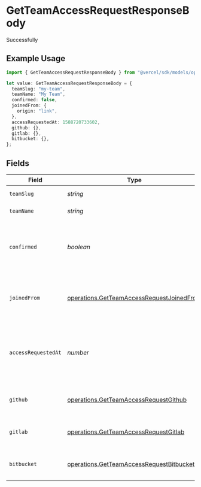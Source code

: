 # GetTeamAccessRequestResponseBody

Successfully

## Example Usage

```typescript
import { GetTeamAccessRequestResponseBody } from "@vercel/sdk/models/operations/getteamaccessrequest.js";

let value: GetTeamAccessRequestResponseBody = {
  teamSlug: "my-team",
  teamName: "My Team",
  confirmed: false,
  joinedFrom: {
    origin: "link",
  },
  accessRequestedAt: 1588720733602,
  github: {},
  gitlab: {},
  bitbucket: {},
};
```

## Fields

| Field                                                                                                  | Type                                                                                                   | Required                                                                                               | Description                                                                                            | Example                                                                                                |
| ------------------------------------------------------------------------------------------------------ | ------------------------------------------------------------------------------------------------------ | ------------------------------------------------------------------------------------------------------ | ------------------------------------------------------------------------------------------------------ | ------------------------------------------------------------------------------------------------------ |
| `teamSlug`                                                                                             | *string*                                                                                               | :heavy_check_mark:                                                                                     | The slug of the team.                                                                                  | my-team                                                                                                |
| `teamName`                                                                                             | *string*                                                                                               | :heavy_check_mark:                                                                                     | The name of the team.                                                                                  | My Team                                                                                                |
| `confirmed`                                                                                            | *boolean*                                                                                              | :heavy_check_mark:                                                                                     | Current status of the membership. Will be `true` if confirmed, if pending it'll be `false`.            | false                                                                                                  |
| `joinedFrom`                                                                                           | [operations.GetTeamAccessRequestJoinedFrom](../../models/operations/getteamaccessrequestjoinedfrom.md) | :heavy_check_mark:                                                                                     | A map that describes the origin from where the user joined.                                            |                                                                                                        |
| `accessRequestedAt`                                                                                    | *number*                                                                                               | :heavy_check_mark:                                                                                     | Timestamp in milliseconds when the user requested access to the team.                                  | 1588720733602                                                                                          |
| `github`                                                                                               | [operations.GetTeamAccessRequestGithub](../../models/operations/getteamaccessrequestgithub.md)         | :heavy_check_mark:                                                                                     | Map of the connected GitHub account.                                                                   |                                                                                                        |
| `gitlab`                                                                                               | [operations.GetTeamAccessRequestGitlab](../../models/operations/getteamaccessrequestgitlab.md)         | :heavy_check_mark:                                                                                     | Map of the connected GitLab account.                                                                   |                                                                                                        |
| `bitbucket`                                                                                            | [operations.GetTeamAccessRequestBitbucket](../../models/operations/getteamaccessrequestbitbucket.md)   | :heavy_check_mark:                                                                                     | Map of the connected Bitbucket account.                                                                |                                                                                                        |